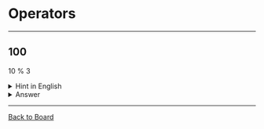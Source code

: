 # Operators

---

## 100

10 % 3

<details>
<summary>Hint in English</summary>
<br>
What is the integer remainder of 10 divided by 3?
</details>

<details>
<summary>Answer</summary>
<br>
1
</details>

---

[Back to Board](../board.md)